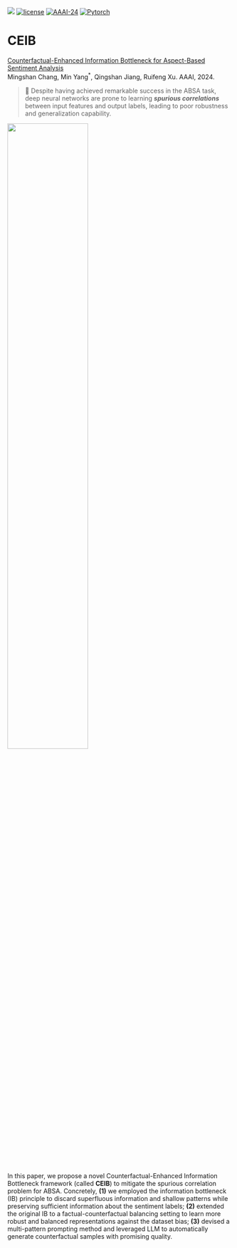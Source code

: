 ![](https://img.shields.io/badge/version-1.0.1-blue)
[![license](https://img.shields.io/github/license/mashape/apistatus.svg?maxAge=2592000)](https://github.com/shesshan/CEIB/blob/main/LICENSE)
[![AAAI-24](https://img.shields.io/badge/AAAI_24-Paper_11284-black?labelColor=%233CB371&color=%23FFA500)](https://aaai.org/main-track/)
[![Pytorch](https://img.shields.io/badge/PyTorch-%23FF6347.svg?e&logo=PyTorch&logoColor=white)](https://pytorch.org/)

# CEIB

[Counterfactual-Enhanced Information Bottleneck for Aspect-Based Sentiment Analysis](https://github.com/shesshan/CEIB/blob/main/docs/AAAI_2024_CEIB_Camera_Ready.pdf)<br>
Mingshan Chang, Min Yang<sup>*</sup>, Qingshan Jiang, Ruifeng Xu. AAAI, 2024.

>📌 Despite having achieved remarkable success in the ABSA task, deep neural networks are prone to learning ***spurious correlations*** between input features and output labels, leading to poor robustness and generalization capability.

<img src="/docs/example.png" width = "60%" />

In this paper, we propose a novel Counterfactual-Enhanced Information Bottleneck framework (called **CEIB**) to mitigate the spurious correlation problem for ABSA. Concretely, **(1)** we employed the information bottleneck (IB) principle to discard superfluous information and shallow patterns while preserving sufficient information about the sentiment labels; **(2)** extended the original IB to a factual-counterfactual balancing setting to learn more robust and balanced representations against the dataset bias; **(3)** devised a multi-pattern prompting method and leveraged LLM to automatically generate counterfactual samples with promising quality.
